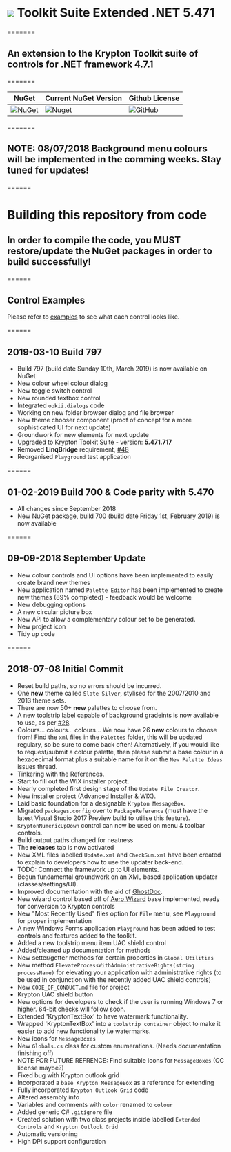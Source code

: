 # <img src="https://raw.githubusercontent.com/Wagnerp/Krypton-Toolkit-Suite-Extended-NET-5.471/master/Assets/PNG/64%20x%2064/KR%2064%20%20x%2064%20Orange.png" /> Toolkit Suite Extended .NET 5.471

=======

## An extension to the Krypton Toolkit suite of controls for .NET framework 4.7.1

=======

| NuGet | Current NuGet Version | Github License |
|---|---|---|
| [![NuGet](https://img.shields.io/badge/NuGet-Krypton%20Extended%20.NET%205.471-brightgreen.svg)](https://www.nuget.org/packages/KryptonExtendedToolkit5471/) | ![Nuget](https://img.shields.io/nuget/v/KryptonExtendedToolkit5471.svg) | ![GitHub](https://img.shields.io/github/license/Wagnerp/Krypton-Toolkit-Suite-Extended-NET-5.471.svg)

=======

## NOTE: 08/07/2018 Background menu colours will be implemented in the comming weeks. Stay tuned for updates!

======

# Building this repository from code

## In order to compile the code, you MUST restore/update the NuGet packages in order to build successfully!

======

## Control Examples

Please refer to [examples](https://github.com/Wagnerp/Krypton-Toolkit-Suite-Extended-NET-5.471/blob/master/Examples.md) to see what each control looks like.

<!--======
## 2019-06-01 Build 10xx - June Update
* New `Palette Explorer` controls
* Merged all settings into `Toolkit Settings.dll`
* Begun work on [#70](https://github.com/Wagnerp/Krypton-Toolkit-Suite-Extended-NET-5.470/issues/70)
* Implemented [NaviSuite](https://github.com/jacobmesu/Guifreaks-Navisuite) by [Jacobmesu](https://github.com/jacobmesu)
* New file varifier app to work with May's file checksum calculator
* Upgraded to Krypton Toolkit Suite - version: **5.470.xxx**
* Build 10xx (build date Saturday 1st, June 2019) is now available on NuGet
-->

<!--======

## 2019-05-01 Build 9xx - May Update
* Outlook 2003 style toast notification
* File checksum calculator (MD5, SHA-1, SHA-256, SHA-384, SHA-512 and RIPEMD-160)
* New `KryptonPaletteManager` class for dealing with creating custom `KryptonPalette`'s
* Ribbon enhancements, merge two ribbons together
* Capture version information from another file
* Playground application reorganisation
* Images of controls to show developers what they look like
* Image resizing utility - resize & save images on the fly
* New palette explorer user controls - will make it quicker to design the application
* Fix palette theme selector, issue [#71](https://github.com/Wagnerp/Krypton-Toolkit-Suite-Extended-NET-5.470/issues/71)
* General tidyup of code & API updates
* XML documentation files for DLLs
* New palette theme selector
* New `KryptonToastNotification` window
* New circular progressbar control
* Random password generator (for use on future user creation dialog)
* New developer API tools for internal development of the toolkit
* Begun re-working the `Palette Explorer` application
* New `Palette Upgrade Tool` application for upgrading any older palette `xml` files
* Theme `*.xml` files are now available to view and edit in the Visual Studio solution under the **themes** folder
* All theme files are now bundled with the NuGet package
* Upgraded to Krypton Toolkit Suite - version: **5.471.901**
* Build 9xx (build date Wednesday 1st, May 2019) is now available on NuGet
-->

======

## 2019-03-10 Build 797
* Build 797 (build date Sunday 10th, March 2019) is now available on NuGet
* New colour wheel colour dialog
* New toggle switch control
* New rounded textbox control
* Integrated `ookii.dialogs` code
* Working on new folder browser dialog and file browser
* New theme chooser component (proof of concept for a more sophisticated UI for next update)
* Groundwork for new elements for next update
* Upgraded to Krypton Toolkit Suite - version: **5.471.717**
* Removed **LinqBridge** requirement, [#48](https://github.com/Wagnerp/Krypton-Toolkit-Suite-Extended-NET-5.470/issues/48)
* Reorganised `Playground` test application

======

## 01-02-2019 Build 700 & Code parity with **5.470**
* All changes since September 2018
* New NuGet package, build 700 (build date Friday 1st, February 2019) is now available

======

## 09-09-2018 September Update
* New colour controls and UI options have been implemented to easily create brand new themes
* New application named `Palette Editor` has been implemented to create new themes (89% completed) - feedback would be welcome
* New debugging options
* A new circular picture box
* New API to allow a complementary colour set to be generated.
* New project icon
* Tidy up code

======

## 2018-07-08 Initial Commit
* Reset build paths, so no errors should be incurred.
* One **new** theme called `Slate Silver`, stylised for the 2007/2010 and 2013 theme sets.
* There are now 50+ **new** palettes to choose from.
* A new toolstrip label capable of background gradeints is now available to use, as per [#28](https://github.com/Wagnerp/Krypton-Toolkit-Suite-Extended-NET-4.71/issues/28).
* Colours... colours... colours... We now have 26 **new** colours to choose from! Find the `xml` files in the `Palettes` folder, this will be updated regulary, so be sure to come back often! Alternatively, if you would like to request/submit a colour palette, then please submit a base colour in a hexadecimal format plus a suitable name for it on the `New Palette Ideas` issues thread.
* Tinkering with the References.
* Start to fill out the WIX installer project.
* Nearly completed first design stage of the `Update File Creator`.
* New installer project (Advanced Installer & WIX).
* Laid basic foundation for a designable `Krypton MessageBox`.
* Migrated `packages.config` over  to `PackageReference` (must have the latest Visual Studio 2017 Preview build to utilise this feature).
* `KryptonNumericUpDown` control can now be used on menu & toolbar controls.
* Build output paths changed for neatness
* The **releases** tab is now activated
* New XML files labelled `Update.xml` and `CheckSum.xml` have been created to explain to developers how to use the updater back-end.
* TODO: Connect the framework up to UI elements.
* Begun fundamental groundwork on an XML based application updater (classes/settings/UI).
* Improved documentation with the aid of [GhostDoc](https://marketplace.visualstudio.com/items?itemName=sergeb.GhostDoc).
* New wizard control based off of [Aero Wizard](https://github.com/dahall/AeroWizard) base implemented, ready for conversion to Krypton controls
* New "Most Recently Used" files option for `File` menu, see `Playground` for proper implementation
* A new Windows Forms application `Playground` has been added to test controls and features added to the toolkit.
* Added a new toolstrip menu item UAC shield control
* Added/cleaned up documentation for methods
* New setter/getter methods for certain properties in `Global Utilities`
* New method `ElevateProcessWithAdministrativeRights(string processName)` for elevating your application with administrative rights (to be used in conjunction with the recently added UAC shield controls)
* New `CODE_OF_CONDUCT.md` file for project
* Krypton UAC shield button
* New options for developers to check if the user is running Windows 7 or higher. 64-bit checks will follow soon.
* Extended 'KryptonTextBox' to have watermark functionality.
* Wrapped 'KryptonTextBox' into a `toolstrip container` object to make it easier to add new functionality i.e watermarks.
* New icons for `MessageBoxes`
* New `Globals.cs` class for custom enumerations. (Needs documentation finishing off)
* NOTE FOR FUTURE REFRENCE: Find suitable icons for `MessageBoxes` (CC license maybe?)
* Fixed bug with Krypton outlook grid
* Incorporated a `base Krypton MessageBox` as a reference for extending
* Fully incorporated `Krypton Outlook Grid` code
* Altered assembly info
* Variables and comments with `color` renamed to `colour`
* Added generic C# `.gitignore` file
* Created solution with two class projects inside labelled `Extended Controls` and `Krypton Outlook Grid`
* Automatic versioning
* High DPI support configuration 
